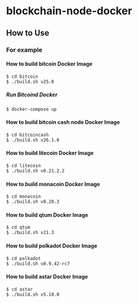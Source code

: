 # blockchain-node-docker

## How to Use

### For example

#### How to build bitcoin Docker Image

```
$ cd bitcoin
$ ./build.sh v25.0
```

##### Run Bitcoind Docker

```
$ docker-compose up
```

#### How to build bitcoin cash node Docker Image

```
$ cd bitcoincash
$ ./build.sh v26.1.0
```

#### How to build litecoin Docker Image

```
$ cd litecoin
$ ./build.sh v0.21.2.2
```

#### How to build monacoin Docker Image

```
$ cd monacoin
$ ./build.sh v0.20.3
```
#### How to build qtum Docker Image

```
$ cd qtum
$ ./build.sh v21.3
```

#### How to build polkadot Docker Image

```
$ cd polkadot
$ ./build.sh v0.9.42-rc7
```

#### How to build astar Docker Image

```
$ cd astar
$ ./build.sh v5.10.0
```
